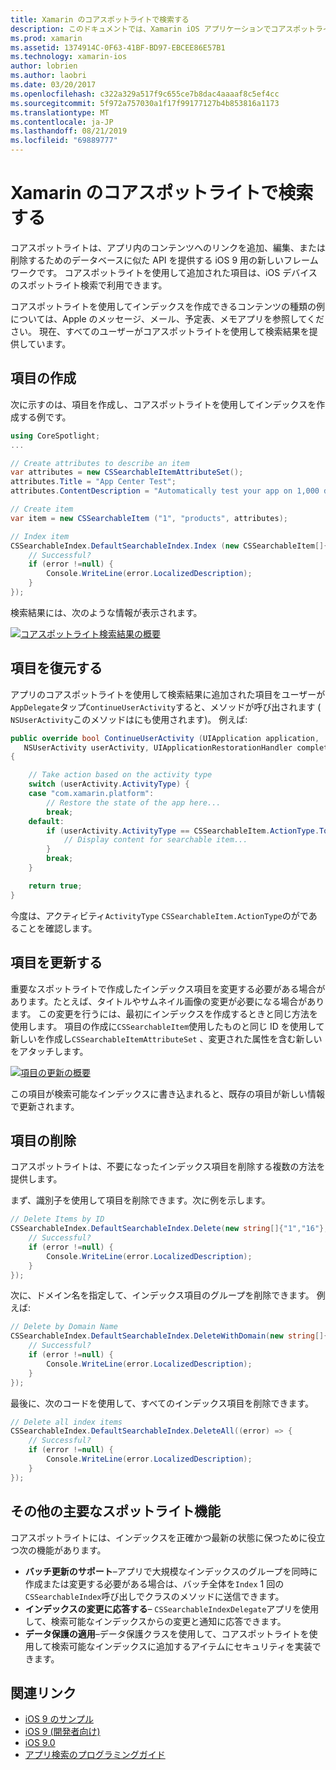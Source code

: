```yaml
---
title: Xamarin のコアスポットライトで検索する
description: このドキュメントでは、Xamarin iOS アプリケーションでコアスポットライトを使用して、アプリ内コンテンツへのリンクを提供する方法について説明します。 検索可能な項目を作成、復元、更新、削除する方法について説明します。
ms.prod: xamarin
ms.assetid: 1374914C-0F63-41BF-BD97-EBCEE86E57B1
ms.technology: xamarin-ios
author: lobrien
ms.author: laobri
ms.date: 03/20/2017
ms.openlocfilehash: c322a329a517f9c655ce7b8dac4aaaaf8c5ef4cc
ms.sourcegitcommit: 5f972a757030a1f17f99177127b4b853816a1173
ms.translationtype: MT
ms.contentlocale: ja-JP
ms.lasthandoff: 08/21/2019
ms.locfileid: "69889777"
---
```

# <a name="search-with-core-spotlight-in-xamarinios"></a>Xamarin のコアスポットライトで検索する

コアスポットライトは、アプリ内のコンテンツへのリンクを追加、編集、または削除するためのデータベースに似た API を提供する iOS 9 用の新しいフレームワークです。 コアスポットライトを使用して追加された項目は、iOS デバイスのスポットライト検索で利用できます。

コアスポットライトを使用してインデックスを作成できるコンテンツの種類の例については、Apple のメッセージ、メール、予定表、メモアプリを参照してください。 現在、すべてのユーザーがコアスポットライトを使用して検索結果を提供しています。

## <a name="creating-an-item"></a>項目の作成

次に示すのは、項目を作成し、コアスポットライトを使用してインデックスを作成する例です。

```csharp
using CoreSpotlight;
...

// Create attributes to describe an item
var attributes = new CSSearchableItemAttributeSet();
attributes.Title = "App Center Test";
attributes.ContentDescription = "Automatically test your app on 1,000 devices in the cloud.";

// Create item
var item = new CSSearchableItem ("1", "products", attributes);

// Index item
CSSearchableIndex.DefaultSearchableIndex.Index (new CSSearchableItem[]{ item }, (error) => {
    // Successful?
    if (error !=null) {
        Console.WriteLine(error.LocalizedDescription);
    }
});
```

検索結果には、次のような情報が表示されます。

[![](corespotlight-images/corespotlight01.png "コアスポットライト検索結果の概要")](corespotlight-images/corespotlight01.png#lightbox)

## <a name="restoring-an-item"></a>項目を復元する

アプリのコアスポットライトを使用して検索結果に追加された項目をユーザーが`AppDelegate`タップ`ContinueUserActivity`すると、メソッドが呼び出されます ( `NSUserActivity`このメソッドはにも使用されます)。 例えば:

```csharp
public override bool ContinueUserActivity (UIApplication application,
   NSUserActivity userActivity, UIApplicationRestorationHandler completionHandler)
{

    // Take action based on the activity type
    switch (userActivity.ActivityType) {
    case "com.xamarin.platform":
        // Restore the state of the app here...
        break;
    default:
        if (userActivity.ActivityType == CSSearchableItem.ActionType.ToString ()) {
            // Display content for searchable item...
        }
        break;
    }

    return true;
}
```

今度は、アクティビティ`ActivityType` `CSSearchableItem.ActionType`のがであることを確認します。

## <a name="updating-an-item"></a>項目を更新する

重要なスポットライトで作成したインデックス項目を変更する必要がある場合があります。たとえば、タイトルやサムネイル画像の変更が必要になる場合があります。 この変更を行うには、最初にインデックスを作成するときと同じ方法を使用します。
項目の作成に`CSSearchableItem`使用したものと同じ ID を使用して新しいを作成し`CSSearchableItemAttributeSet` 、変更された属性を含む新しいをアタッチします。

[![](corespotlight-images/corespotlight02.png "項目の更新の概要")](corespotlight-images/corespotlight02.png#lightbox)

この項目が検索可能なインデックスに書き込まれると、既存の項目が新しい情報で更新されます。

## <a name="deleting-an-item"></a>項目の削除

コアスポットライトは、不要になったインデックス項目を削除する複数の方法を提供します。

まず、識別子を使用して項目を削除できます。次に例を示します。

```csharp
// Delete Items by ID
CSSearchableIndex.DefaultSearchableIndex.Delete(new string[]{"1","16"},(error) => {
    // Successful?
    if (error !=null) {
        Console.WriteLine(error.LocalizedDescription);
    }
});
```

次に、ドメイン名を指定して、インデックス項目のグループを削除できます。 例えば:

```csharp
// Delete by Domain Name
CSSearchableIndex.DefaultSearchableIndex.DeleteWithDomain(new string[]{"domain-name"},(error) => {
    // Successful?
    if (error !=null) {
        Console.WriteLine(error.LocalizedDescription);
    }
});
```

最後に、次のコードを使用して、すべてのインデックス項目を削除できます。

```csharp
// Delete all index items
CSSearchableIndex.DefaultSearchableIndex.DeleteAll((error) => {
    // Successful?
    if (error !=null) {
        Console.WriteLine(error.LocalizedDescription);
    }
});
```

## <a name="additional-core-spotlight-features"></a>その他の主要なスポットライト機能

コアスポットライトには、インデックスを正確かつ最新の状態に保つために役立つ次の機能があります。

- **バッチ更新のサポート**–アプリで大規模なインデックスのグループを同時に作成または変更する必要がある場合は、バッチ全体を`Index` 1 回の`CSSearchableIndex`呼び出しでクラスのメソッドに送信できます。
- **インデックスの変更に応答する**– `CSSearchableIndexDelegate`アプリを使用して、検索可能なインデックスからの変更と通知に応答できます。
- **データ保護の適用**–データ保護クラスを使用して、コアスポットライトを使用して検索可能なインデックスに追加するアイテムにセキュリティを実装できます。



## <a name="related-links"></a>関連リンク

- [iOS 9 のサンプル](https://docs.microsoft.com/samples/browse/?products=xamarin&term=Xamarin.iOS+iOS9)
- [iOS 9 (開発者向け)](https://developer.apple.com/ios/pre-release/)
- [iOS 9.0](https://developer.apple.com/library/prerelease/ios/releasenotes/General/WhatsNewIniOS/Articles/iOS9.html)
- [アプリ検索のプログラミングガイド](https://developer.apple.com/library/prerelease/ios/documentation/General/Conceptual/AppSearch/index.html#//apple_ref/doc/uid/TP40016308)
